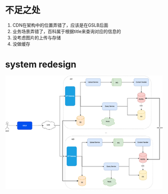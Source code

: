 # 不足之处
1. CDN在架构中的位置弄错了，应该是在GSLB后面
2. 业务场景弄错了，百科属于根据title来查询对应的信息的
3. 没考虑图片的上传与存储
4. 没做缓存

# system redesign
![Resilience](./../pictures/baike/redesign.drawio.png)

